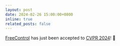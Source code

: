 ```yaml
---
layout: post
date: 2024-02-26 15:00:00+0800
inline: true
related_posts: false
---
```


[FreeControl](https://genforce.github.io/freecontrol/) has just been accepted to [CVPR 2024](https://cvpr.thecvf.com/)! :tada: